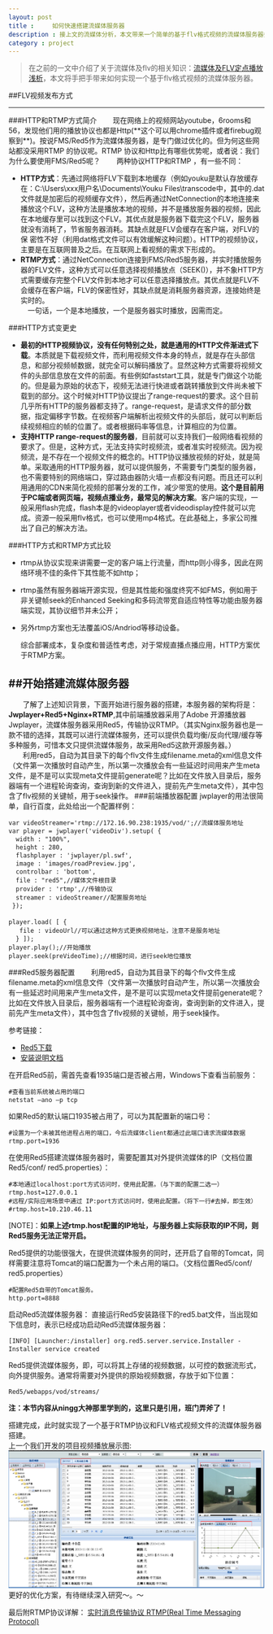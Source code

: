 ```yaml
---
layout: post
title : 	如何快速搭建流媒体服务器
description : 接上文的流媒体分析，本文带来一个简单的基于flv格式视频的流媒体服务器搭建教程。
category : project
---
```


> 在之前的一文中介绍了关于流媒体及flv的相关知识：[流媒体及FLV定点播放浅析](http://itweige.com/flv-stream-media/)，本文将手把手带来如何实现一个基于flv格式视频的流媒体服务器。

##FLV视频发布方式  
<hr/>
###HTTP和RTMP方式简介
　　现在网络上的视频网站youtube，6rooms和56，发现他们用的播放协议也都是Http(**这个可以用chrome插件或者firebug观察到**)。按说FMS/Red5作为流媒体服务器，是专门做过优化的。但为何这些网站都没采用RTMP 的协议呢。RTMP 协议和Http比有哪些优势呢，或者说：我们为什么要使用FMS/Red5呢？  
　　两种协议HTTP和RTMP ，有一些不同：

- **HTTP方式**：先通过网络将FLV下载到本地缓存（例如youku是默认存放缓存在：C:\Users\xxx用户名\Documents\Youku Files\transcode中，其中的.dat文件就是加密后的视频缓存文件），然后再通过NetConnection的本地连接来播放这个FLV，这种方法是播放本地的视频，并不是播放服务器的视频，因此在本地缓存里可以找到这个FLV。其优点就是服务器下载完这个FLV，服务器就没有消耗了，节省服务器消耗。其缺点就是FLV会缓存在客户端，对FLV的保 密性不好（利用dat格式文件可以有效缓解这种问题）。HTTP的视频协议，主要是在互联网普及之后。在互联网上看视频的需求下形成的。  
- **RTMP方式**：通过NetConnection连接到FMS/Red5服务器，并实时播放服务器的FLV文件，这种方式可以任意选择视频播放点（SEEK()），并不象HTTP方式需要缓存完整个FLV文件到本地才可以任意选择播放点。其优点就是FLV不会缓存在客户端，FLV的保密性好，其缺点就是消耗服务器资源，连接始终是实时的。  
　一句话，一个是本地播放，一个是服务器实时播放，因需而定。
    
###HTTP方式变更史  


- **最初的HTTP视频协议，没有任何特别之处，就是通用的HTTP文件渐进式下载**。本质就是下载视频文件，而利用视频文件本身的特点，就是存在头部信息，和部分视频帧数据，就完全可以解码播放了。显然这种方式需要将视频文件的头部信息放在文件的前面。有些例如faststart工具，就是专门做这个功能的。但是最为原始的状态下，视频无法进行快进或者跳转播放到文件尚未被下载到的部分。这个时候对HTTP协议提出了range-request的要求。这个目前几乎所有HTTP的服务器都支持了。range-request，是请求文件的部分数据，指定偏移字节数。在视频客户端解析出视频文件的头部后，就可以判断后续视频相应的帧的位置了。或者根据码率等信息，计算相应的为位置。  
- **支持HTTP range-request的服务器**，目前就可以支持我们一般网络看视频的要求了。但是，这种方式，无法支持实时视频流，或者准实时视频流。因为视频流，是不存在一个视频文件的概念的。HTTP协议播放视频的好处，就是简单。采取通用的HTTP服务器，就可以提供服务，不需要专门类型的服务器，也不需要特别的网络端口，穿过路由器防火墙一点都没有问题。而且还可以利用通用的CDN来简化视频的部署分发的工作，减少带宽的使用。**这个是目前用于PC端或者网页端，视频点播业务，最常见的解决方案**。客户端的实现，一般采用flash完成，flash本是的videoplayer或者videodisplay控件就可以完成。资源一般采用flv格式，也可以使用mp4格式。在此基础上，多家公司推出了自己的解决方法。

###HTTP方式和RTMP方式比较  

- rtmp从协议实现来讲需要一定的客户端上行流量，而http则小得多，因此在网络环境不佳的条件下其性能不如http；
- rtmp虽然有服务器端开源实现，但是其性能和强度终究不如FMS，例如用于非关键帧seek的Enhanced Seeking和多码流带宽自适应特性等功能由服务器端实现，其协议细节并未公开；
- 另外rtmp方案也无法覆盖iOS/Andriod等移动设备。


	综合部署成本，复杂度和普适性考虑，对于常规直播点播应用，HTTP方案优于RTMP方案。

##开始搭建流媒体服务器
---
　　了解了上述知识背景，下面开始进行服务器的搭建，本服务器的架构将是：**Jwplayer+Red5+Nginx+RTMP**,其中前端播放器采用了Adobe 开源播放器Jwplayer，流媒体服务器采用Red5，传输协议RTMP。（其实Nginx服务器也是一款不错的选择，其既可以进行流媒体服务，还可以提供负载均衡/反向代理/缓存等多种服务，可惜本文只提供流媒体服务，故采用Red5这款开源服务器。）  
　　利用red5，自动为其目录下的每个flv文件生成filename.meta的xml信息文件（文件第一次播放时自动产生，所以第一次播放会有一些延迟时间用来产生meta文件，是不是可以实现meta文件提前generate呢？比如在文件放入目录后，服务器端有一个进程轮询查询，查询到新的文件进入，提前先产生meta文件），其中包含了flv视频的关键帧，用于seek操作。
###前端播放器配置
jwplayer的用法很简单，自行百度，此处给出一个配置样例：  

    var videoStreamer='rtmp://172.16.90.238:1935/vod/';//流媒体服务地址
    var player = jwplayer('videoDiv').setup( {
      width : "100%",
      height : 280,
      flashplayer : 'jwplayer/pl.swf',
      image : 'images/roadPreview.jpg',
      controlbar : 'bottom',
      file : "red5",//媒体文件根目录
      provider : 'rtmp',//传输协议
      streamer : videoStreamer//配置服务地址
     });

    player.load( [ {
       file : videoUrl//可以通过这种方式更换视频地址，注意不是服务地址
      } ]);
    player.play();//开始播放
    player.seek(preVideoTime);//根据时间，进行seek地位播放

###Red5服务器配置
　　利用red5，自动为其目录下的每个flv文件生成filename.meta的xml信息文件（文件第一次播放时自动产生，所以第一次播放会有一些延迟时间用来产生meta文件，是不是可以实现meta文件提前generate呢？比如在文件放入目录后，服务器端有一个进程轮询查询，查询到新的文件进入，提前先产生meta文件），其中包含了flv视频的关键帧，用于seek操作。

参考链接：

- [Red5下载](http://red5.org/downloads/red5/1_0/)
- [安装说明文档](http://www.red5.org/downloads/docs/)  


在开启Red5前，需首先查看1935端口是否被占用，Windows下查看当前服务：  

    #查看当前系统被占用的端口  
    netstat –ano –p tcp
如果Red5的默认端口1935被占用了，可以为其配置新的端口号：  

    #设置为一个未被其他进程占用的端口，今后流媒体client都通过此端口请求流媒体数据
    rtmp.port=1936
在使用Red5搭建流媒体服务器时，需要配置其对外提供流媒体的IP（文档位置Red5/conf/ red5.properties）：　　

    #本地通过localhost:port方式访问时，使用此配置。（与下面的配置二选一）
    rtmp.host=127.0.0.1
    #远程/实际应用场景中通过 IP:port方式访问时，使用此配置。（将下一行#去掉，即生效）
    #rtmp.host=10.210.46.11
[NOTE]：**如果上述rtmp.host配置的IP地址，与服务器上实际获取的IP不同，则Red5服务无法正常开启。**  

Red5提供的功能很强大，在提供流媒体服务的同时，还开启了自带的Tomcat，同样需要注意将Tomcat的端口配置为一个未占用的端口。（文档位置Red5/conf/ red5.properties）　　

    #配置Red5自带的Tomcat服务。
	http.port=8888

启动Red5流媒体服务器：
直接运行Red5安装路径下的red5.bat文件，当出现如下信息时，表示已经成功启动Red5流媒体服务器：  

	[INFO] [Launcher:/installer] org.red5.server.service.Installer - Installer service created

Red5提供流媒体服务，即，可以将其上存储的视频数据，以可控的数据流形式，向外提供服务。通常将需要对外提供的原始视频数据，存放于如下位置：  

	Red5/webapps/vod/streams/
    
**注：本节内容从ningg大神那里学到的，这里只是引用，班门弄斧了！**

搭建完成，此时就实现了一个基于RTMP协议和FLV格式视频文件的流媒体服务器搭建。  
上一个我们开发的项目视频播放展示图:  
![展示图](/images/projectImage/stream-server-show.png)  
更好的优化方案，有待继续深入研究～。～

最后附RTMP协议详解：
[实时消息传输协议 RTMP(Real Time Messaging Protocol)](http://blog.csdn.net/defonds/article/details/17403225) 
